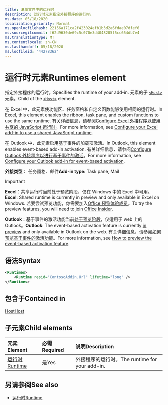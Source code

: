 ```yaml
---
title: 清单文件中的运行时
description: 运行时元素指定外接程序的运行时。
ms.date: 05/18/2020
localization_priority: Normal
ms.openlocfilehash: 22156a171ca2f423024efb1b3d2a6fdae07dfef6
ms.sourcegitcommit: f62d9630de69c5c070e3d4048205f5cc654db7e4
ms.translationtype: MT
ms.contentlocale: zh-CN
ms.lasthandoff: 05/18/2020
ms.locfileid: "44278362"
---
```

# <a name="runtimes-element"></a><span data-ttu-id="5a6b7-103">运行时元素</span><span class="sxs-lookup"><span data-stu-id="5a6b7-103">Runtimes element</span></span>

<span data-ttu-id="5a6b7-104">指定外接程序的运行时。</span><span class="sxs-lookup"><span data-stu-id="5a6b7-104">Specifies the runtime of your add-in.</span></span> <span data-ttu-id="5a6b7-105">元素的子 [`<Host>`](host.md) 元素。</span><span class="sxs-lookup"><span data-stu-id="5a6b7-105">Child of the [`<Host>`](host.md) element.</span></span>

<span data-ttu-id="5a6b7-106">在 Excel 中，此元素使功能区、任务窗格和自定义函数能够使用相同的运行时。</span><span class="sxs-lookup"><span data-stu-id="5a6b7-106">In Excel, this element enables the ribbon, task pane, and custom functions to use the same runtime.</span></span> <span data-ttu-id="5a6b7-107">有关详细信息，请参阅[Configure Excel 外接程序以使用共享的 JavaScript 运行时](../../excel/configure-your-add-in-to-use-a-shared-runtime.md)。</span><span class="sxs-lookup"><span data-stu-id="5a6b7-107">For more information, see [Configure your Excel add-in to use a shared JavaScript runtime](../../excel/configure-your-add-in-to-use-a-shared-runtime.md).</span></span>

<span data-ttu-id="5a6b7-108">在 Outlook 中，此元素启用基于事件的加载项激活。</span><span class="sxs-lookup"><span data-stu-id="5a6b7-108">In Outlook, this element enables event-based add-in activation.</span></span> <span data-ttu-id="5a6b7-109">有关详细信息，请参阅[Configure Outlook 外接程序以进行基于事件的激活](../../outlook/autolaunch.md)。</span><span class="sxs-lookup"><span data-stu-id="5a6b7-109">For more information, see [Configure your Outlook add-in for event-based activation](../../outlook/autolaunch.md).</span></span>

<span data-ttu-id="5a6b7-110">**外接类型：** 任务窗格、邮件</span><span class="sxs-lookup"><span data-stu-id="5a6b7-110">**Add-in type:** Task pane, Mail</span></span>

> [!IMPORTANT]
> <span data-ttu-id="5a6b7-111">**Excel**：共享运行时当前处于预览阶段，仅在 Windows 中的 Excel 中可用。</span><span class="sxs-lookup"><span data-stu-id="5a6b7-111">**Excel**: Shared runtime is currently in preview and only available in Excel on Windows.</span></span> <span data-ttu-id="5a6b7-112">若要尝试预览功能，你需要加入[Office 预览体验成员](https://insider.office.com/)。</span><span class="sxs-lookup"><span data-stu-id="5a6b7-112">To try the preview features, you will need to join [Office Insider](https://insider.office.com/).</span></span>
>
> <span data-ttu-id="5a6b7-113">**Outlook**：基于事件的激活功能当前[处于预览阶段](../../reference/objectmodel/preview-requirement-set/outlook-requirement-set-preview.md)，仅适用于 web 上的 Outlook。</span><span class="sxs-lookup"><span data-stu-id="5a6b7-113">**Outlook**: The event-based activation feature is currently [in preview](../../reference/objectmodel/preview-requirement-set/outlook-requirement-set-preview.md) and only available in Outlook on the web.</span></span> <span data-ttu-id="5a6b7-114">有关详细信息，请参阅[如何预览基于事件的激活功能](../../outlook/autolaunch.md#how-to-preview-the-event-based-activation-feature)。</span><span class="sxs-lookup"><span data-stu-id="5a6b7-114">For more information, see [How to preview the event-based activation feature](../../outlook/autolaunch.md#how-to-preview-the-event-based-activation-feature).</span></span>

## <a name="syntax"></a><span data-ttu-id="5a6b7-115">语法</span><span class="sxs-lookup"><span data-stu-id="5a6b7-115">Syntax</span></span>

```XML
<Runtimes>
    <Runtime resid="ContosoAddin.Url" lifetime="long" />
</Runtimes>
```

## <a name="contained-in"></a><span data-ttu-id="5a6b7-116">包含于</span><span class="sxs-lookup"><span data-stu-id="5a6b7-116">Contained in</span></span>

[<span data-ttu-id="5a6b7-117">Host</span><span class="sxs-lookup"><span data-stu-id="5a6b7-117">Host</span></span>](host.md)

## <a name="child-elements"></a><span data-ttu-id="5a6b7-118">子元素</span><span class="sxs-lookup"><span data-stu-id="5a6b7-118">Child elements</span></span>

|  <span data-ttu-id="5a6b7-119">元素</span><span class="sxs-lookup"><span data-stu-id="5a6b7-119">Element</span></span> |  <span data-ttu-id="5a6b7-120">必需</span><span class="sxs-lookup"><span data-stu-id="5a6b7-120">Required</span></span>  |  <span data-ttu-id="5a6b7-121">说明</span><span class="sxs-lookup"><span data-stu-id="5a6b7-121">Description</span></span>  |
|:-----|:-----|:-----|
| [<span data-ttu-id="5a6b7-122">运行时</span><span class="sxs-lookup"><span data-stu-id="5a6b7-122">Runtime</span></span>](runtime.md) | <span data-ttu-id="5a6b7-123">是</span><span class="sxs-lookup"><span data-stu-id="5a6b7-123">Yes</span></span> |  <span data-ttu-id="5a6b7-124">外接程序的运行时。</span><span class="sxs-lookup"><span data-stu-id="5a6b7-124">The runtime for your add-in.</span></span> |

## <a name="see-also"></a><span data-ttu-id="5a6b7-125">另请参阅</span><span class="sxs-lookup"><span data-stu-id="5a6b7-125">See also</span></span>

- [<span data-ttu-id="5a6b7-126">运行时</span><span class="sxs-lookup"><span data-stu-id="5a6b7-126">Runtime</span></span>](runtime.md)
